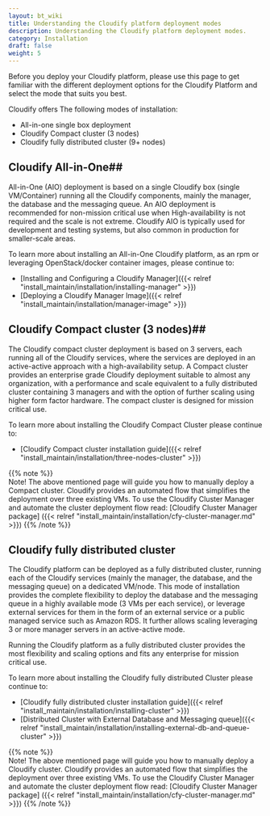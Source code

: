 ```yaml
---
layout: bt_wiki
title: Understanding the Cloudify platform deployment modes
description: Understanding the Cloudify platform deployment modes.
category: Installation
draft: false
weight: 5
---
```


Before you deploy your Cloudify platform, please use this page to get familiar with the different deployment options for the Cloudify Platform and select the mode that suits you best.

Cloudify offers The following modes of installation:

* All-in-one single box deployment
* Cloudify Compact cluster (3 nodes)
* Cloudify fully distributed cluster (9+ nodes)


## Cloudify All-in-One##

All-in-One (AIO) deployment is based on a single Cloudify box (single VM/Container) running all the Cloudify components, mainly the manager, the database and the messaging queue.
An AIO deployment is recommended for non-mission critical use when High-availability is not required and the scale is not extreme.
Cloudify AIO is typically used for development and testing systems, but also common in production for smaller-scale areas.

To learn more about installing an All-in-One Cloudify platform, as an rpm or leveraging OpenStack/docker container images, please continue to:

* [Installing and Configuring a Cloudify Manager]({{< relref "install_maintain/installation/installing-manager" >}})
* [Deploying a Cloudify Manager Image]({{< relref "install_maintain/installation/manager-image" >}})


## Cloudify Compact cluster (3 nodes)##

The Cloudify compact cluster deployment is based on 3 servers, each running all of the Cloudify services, where the services are deployed in an active-active approach with a high-availability setup.
A Compact cluster provides an enterprise grade Cloudify deployment suitable to almost any organization, with a performance and scale equivalent to a fully distributed cluster containing 3 managers and with the option of further scaling using higher form factor hardware. The compact cluster is designed for mission critical use.

To learn more about installing the Cloudify Compact Cluster please continue to:

* [Cloudify Compact cluster installation guide]({{< relref "install_maintain/installation/three-nodes-cluster" >}})

{{% note %}}  
Note! The above mentioned page will guide you how to manually deploy a Compact cluster. Cloudify provides an automated flow that simplifies the deployment over three existing VMs. To use the Cloudify Cluster Manager and automate the cluster deployment flow read: [Cloudify Cluster Manager package] ({{< relref "install_maintain/installation/cfy-cluster-manager.md" >}})
{{% /note %}}


## Cloudify fully distributed cluster ##

The Cloudify platform can be deployed as a fully distributed cluster, running each of the Cloudify services (mainly the manager, the database, and the messaging queue) on a dedicated VM/node. This mode of installation provides the complete flexibility to deploy the database and the messaging queue in a highly available mode (3 VMs per each service), or leverage external services for them in the form of an external service or a public managed service such as Amazon RDS. It further allows scaling leveraging 3 or more manager servers in an active-active mode.

Running the Cloudify platform as a fully distributed cluster provides the most flexibility and scaling options and fits any enterprise for mission critical use.

To learn more about installing the Cloudify fully distributed Cluster please continue to:

* [Cloudify fully distributed cluster installation guide]({{< relref "install_maintain/installation/installing-cluster" >}})
* [Distributed Cluster with External Database and Messaging queue]({{< relref "install_maintain/installation/installing-external-db-and-queue-cluster" >}})

{{% note %}}  
Note! The above mentioned page will guide you how to manually deploy a Cloudify cluster. Cloudify provides an automated flow that simplifies the deployment over three existing VMs. To use the Cloudify Cluster Manager and automate the cluster deployment flow read: [Cloudify Cluster Manager package] ({{< relref "install_maintain/installation/cfy-cluster-manager.md" >}})
{{% /note %}}
